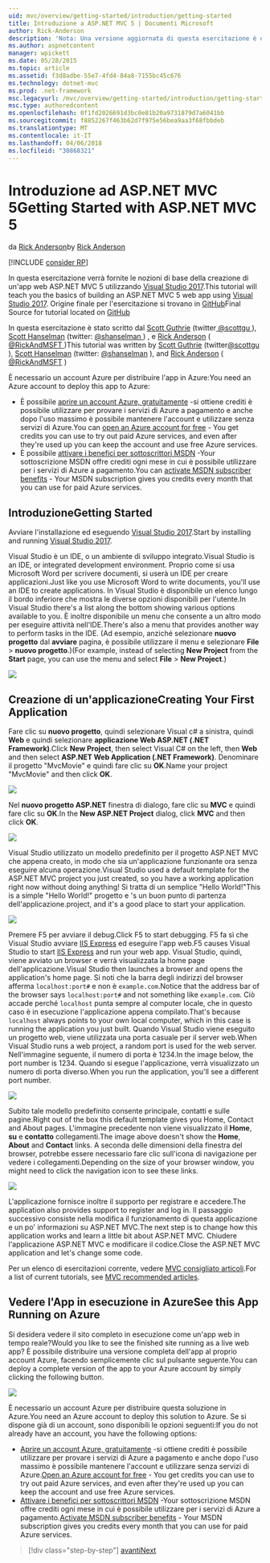 ```yaml
---
uid: mvc/overview/getting-started/introduction/getting-started
title: Introduzione a ASP.NET MVC 5 | Documenti Microsoft
author: Rick-Anderson
description: 'Nota: Una versione aggiornata di questa esercitazione è disponibile qui utilizzando Visual Studio 2015. Nuova esercitazione Usa ASP.NET Core MVC 6, che fornisce molti improvem...'
ms.author: aspnetcontent
manager: wpickett
ms.date: 05/28/2015
ms.topic: article
ms.assetid: f3d8adbe-55e7-4fd4-84a8-7155bc45c676
ms.technology: dotnet-mvc
ms.prod: .net-framework
msc.legacyurl: /mvc/overview/getting-started/introduction/getting-started
msc.type: authoredcontent
ms.openlocfilehash: 0f1fd2026691d3bc0e81b20a9731879d7a6041bb
ms.sourcegitcommit: f8852267f463b62d7f975e56bea9aa3f68fbbdeb
ms.translationtype: MT
ms.contentlocale: it-IT
ms.lasthandoff: 04/06/2018
ms.locfileid: "30868321"
---
```

<a name="getting-started-with-aspnet-mvc-5"></a><span data-ttu-id="b87a7-104">Introduzione ad ASP.NET MVC 5</span><span class="sxs-lookup"><span data-stu-id="b87a7-104">Getting Started with ASP.NET MVC 5</span></span>
====================
<span data-ttu-id="b87a7-105">da [Rick Anderson](https://github.com/Rick-Anderson)</span><span class="sxs-lookup"><span data-stu-id="b87a7-105">by [Rick Anderson](https://github.com/Rick-Anderson)</span></span>

[!INCLUDE [consider RP](../../../../includes/razor.md)]

 <span data-ttu-id="b87a7-106">In questa esercitazione verrà fornite le nozioni di base della creazione di un'app web ASP.NET MVC 5 utilizzando [Visual Studio 2017](https://www.visualstudio.com/).</span><span class="sxs-lookup"><span data-stu-id="b87a7-106">This tutorial will teach you the basics of building an ASP.NET MVC 5 web app using [Visual Studio 2017](https://www.visualstudio.com/).</span></span> <span data-ttu-id="b87a7-107">Origine finale per l'esercitazione si trovano in [GitHub](https://github.com/aspnet/Docs/tree/master/aspnet/mvc/overview/getting-started/introduction/sample/MvcMovie/MvcMovie)</span><span class="sxs-lookup"><span data-stu-id="b87a7-107">Final Source for tutorial located on [GitHub](https://github.com/aspnet/Docs/tree/master/aspnet/mvc/overview/getting-started/introduction/sample/MvcMovie/MvcMovie)</span></span>


 <span data-ttu-id="b87a7-108">In questa esercitazione è stato scritto dal [Scott Guthrie](https://weblogs.asp.net/scottgu/) (twitter[ @scottgu ](https://twitter.com/scottgu) ), [Scott Hanselman](http://www.hanselman.com/blog/) (twitter: [ @shanselman ](https://twitter.com/shanselman) ) , e [Rick Anderson](https://twitter.com/RickAndMSFT) ( [ @RickAndMSFT ](https://twitter.com/#!/RickAndMSFT) )</span><span class="sxs-lookup"><span data-stu-id="b87a7-108">This tutorial was written by [Scott Guthrie](https://weblogs.asp.net/scottgu/) (twitter[@scottgu](https://twitter.com/scottgu) ), [Scott Hanselman](http://www.hanselman.com/blog/) (twitter: [@shanselman](https://twitter.com/shanselman) ), and [Rick Anderson](https://twitter.com/RickAndMSFT) ( [@RickAndMSFT](https://twitter.com/#!/RickAndMSFT) )</span></span>

 <span data-ttu-id="b87a7-109">È necessario un account Azure per distribuire l'app in Azure:</span><span class="sxs-lookup"><span data-stu-id="b87a7-109">You need an Azure account to deploy this app to Azure:</span></span>

 - <span data-ttu-id="b87a7-110">È possibile [aprire un account Azure, gratuitamente](https://azure.microsoft.com/pricing/free-trial/?WT.mc_id=A443DD604) -si ottiene crediti è possibile utilizzare per provare i servizi di Azure a pagamento e anche dopo l'uso massimo è possibile mantenere l'account e utilizzare senza servizi di Azure.</span><span class="sxs-lookup"><span data-stu-id="b87a7-110">You can [open an Azure account for free](https://azure.microsoft.com/pricing/free-trial/?WT.mc_id=A443DD604) - You get credits you can use to try out paid Azure services, and even after they're used up you can keep the account and use free Azure services.</span></span>
 - <span data-ttu-id="b87a7-111">È possibile [attivare i benefici per sottoscrittori MSDN](https://azure.microsoft.com/pricing/member-offers/msdn-benefits-details/?WT.mc_id=A443DD604) -Your sottoscrizione MSDN offre crediti ogni mese in cui è possibile utilizzare per i servizi di Azure a pagamento.</span><span class="sxs-lookup"><span data-stu-id="b87a7-111">You can [activate MSDN subscriber benefits](https://azure.microsoft.com/pricing/member-offers/msdn-benefits-details/?WT.mc_id=A443DD604) - Your MSDN subscription gives you credits every month that you can use for paid Azure services.</span></span>


## <a name="getting-started"></a><span data-ttu-id="b87a7-112">Introduzione</span><span class="sxs-lookup"><span data-stu-id="b87a7-112">Getting Started</span></span>

<span data-ttu-id="b87a7-113">Avviare l'installazione ed eseguendo [Visual Studio 2017](https://www.visualstudio.com/).</span><span class="sxs-lookup"><span data-stu-id="b87a7-113">Start by installing and running [Visual Studio 2017](https://www.visualstudio.com/).</span></span>

<span data-ttu-id="b87a7-114">Visual Studio è un IDE, o un ambiente di sviluppo integrato.</span><span class="sxs-lookup"><span data-stu-id="b87a7-114">Visual Studio is an IDE, or integrated development environment.</span></span> <span data-ttu-id="b87a7-115">Proprio come si usa Microsoft Word per scrivere documenti, si userà un IDE per creare applicazioni.</span><span class="sxs-lookup"><span data-stu-id="b87a7-115">Just like you use Microsoft Word to write documents, you'll use an IDE to create applications.</span></span> <span data-ttu-id="b87a7-116">In Visual Studio è disponibile un elenco lungo il bordo inferiore che mostra le diverse opzioni disponibili per l'utente.</span><span class="sxs-lookup"><span data-stu-id="b87a7-116">In Visual Studio there's a list along the bottom showing various options available to you.</span></span> <span data-ttu-id="b87a7-117">È inoltre disponibile un menu che consente a un altro modo per eseguire attività nell'IDE.</span><span class="sxs-lookup"><span data-stu-id="b87a7-117">There's also a menu that provides another way to perform tasks in the IDE.</span></span> <span data-ttu-id="b87a7-118">(Ad esempio, anziché selezionare **nuovo progetto** dal **avviare** pagina, è possibile utilizzare il menu e selezionare **File** &gt; **nuovo progetto**.)</span><span class="sxs-lookup"><span data-stu-id="b87a7-118">(For example, instead of selecting **New Project** from the **Start** page, you can use the menu and select **File** &gt; **New Project**.)</span></span>


![](getting-started/_static/image1.png)  


## <a name="creating-your-first-application"></a><span data-ttu-id="b87a7-119">Creazione di un'applicazione</span><span class="sxs-lookup"><span data-stu-id="b87a7-119">Creating Your First Application</span></span>

<span data-ttu-id="b87a7-120">Fare clic su **nuovo progetto**, quindi selezionare Visual c# a sinistra, quindi **Web** e quindi selezionare **applicazione Web ASP.NET (.NET Framework)**.</span><span class="sxs-lookup"><span data-stu-id="b87a7-120">Click **New Project**, then select Visual C# on the left, then **Web** and then select **ASP.NET Web Application (.NET Framework)**.</span></span> <span data-ttu-id="b87a7-121">Denominare il progetto "MvcMovie" e quindi fare clic su **OK**.</span><span class="sxs-lookup"><span data-stu-id="b87a7-121">Name your project "MvcMovie" and then click **OK**.</span></span>

![](getting-started/_static/image2.png)

<span data-ttu-id="b87a7-122">Nel **nuovo progetto ASP.NET** finestra di dialogo, fare clic su **MVC** e quindi fare clic su **OK**.</span><span class="sxs-lookup"><span data-stu-id="b87a7-122">In the **New ASP.NET Project** dialog, click **MVC** and then click **OK**.</span></span>

![](getting-started/_static/image3.png)

<span data-ttu-id="b87a7-123">Visual Studio utilizzato un modello predefinito per il progetto ASP.NET MVC che appena creato, in modo che sia un'applicazione funzionante ora senza eseguire alcuna operazione.</span><span class="sxs-lookup"><span data-stu-id="b87a7-123">Visual Studio used a default template for the ASP.NET MVC project you just created, so you have a working application right now without doing anything!</span></span> <span data-ttu-id="b87a7-124">Si tratta di un semplice "Hello World!"</span><span class="sxs-lookup"><span data-stu-id="b87a7-124">This is a simple "Hello World!"</span></span> <span data-ttu-id="b87a7-125">progetto e 's un buon punto di partenza dell'applicazione.</span><span class="sxs-lookup"><span data-stu-id="b87a7-125">project, and it's a good place to start your application.</span></span>

![](getting-started/_static/image4.png)

<span data-ttu-id="b87a7-126">Premere F5 per avviare il debug.</span><span class="sxs-lookup"><span data-stu-id="b87a7-126">Click F5 to start debugging.</span></span> <span data-ttu-id="b87a7-127">F5 fa sì che Visual Studio avviare [IIS Express](https://www.iis.net/learn/extensions/introduction-to-iis-express/iis-express-overview) ed eseguire l'app web.</span><span class="sxs-lookup"><span data-stu-id="b87a7-127">F5 causes Visual Studio to start [IIS Express](https://www.iis.net/learn/extensions/introduction-to-iis-express/iis-express-overview) and run your web app.</span></span> <span data-ttu-id="b87a7-128">Visual Studio, quindi, viene avviato un browser e verrà visualizzata la home page dell'applicazione.</span><span class="sxs-lookup"><span data-stu-id="b87a7-128">Visual Studio then launches a browser and opens the application's home page.</span></span> <span data-ttu-id="b87a7-129">Si noti che la barra degli indirizzi del browser afferma `localhost:port#` e non è `example.com`.</span><span class="sxs-lookup"><span data-stu-id="b87a7-129">Notice that the address bar of the browser says `localhost:port#` and not something like `example.com`.</span></span> <span data-ttu-id="b87a7-130">Ciò accade perché `localhost` punta sempre al computer locale, che in questo caso è in esecuzione l'applicazione appena compilato.</span><span class="sxs-lookup"><span data-stu-id="b87a7-130">That's because `localhost` always points to your own local computer, which in this case is running the application you just built.</span></span> <span data-ttu-id="b87a7-131">Quando Visual Studio viene eseguito un progetto web, viene utilizzata una porta casuale per il server web.</span><span class="sxs-lookup"><span data-stu-id="b87a7-131">When Visual Studio runs a web project, a random port is used for the web server.</span></span> <span data-ttu-id="b87a7-132">Nell'immagine seguente, il numero di porta è 1234.</span><span class="sxs-lookup"><span data-stu-id="b87a7-132">In the image below, the port number is 1234.</span></span> <span data-ttu-id="b87a7-133">Quando si esegue l'applicazione, verrà visualizzato un numero di porta diverso.</span><span class="sxs-lookup"><span data-stu-id="b87a7-133">When you run the application, you'll see a different port number.</span></span>

![](getting-started/_static/image5.png)

<span data-ttu-id="b87a7-134">Subito tale modello predefinito consente principale, contatti e sulle pagine.</span><span class="sxs-lookup"><span data-stu-id="b87a7-134">Right out of the box this default template gives you Home, Contact and About pages.</span></span> <span data-ttu-id="b87a7-135">L'immagine precedente non viene visualizzato il **Home**, **su** e **contatto** collegamenti.</span><span class="sxs-lookup"><span data-stu-id="b87a7-135">The image above doesn't show the **Home**, **About** and **Contact** links.</span></span> <span data-ttu-id="b87a7-136">A seconda delle dimensioni della finestra del browser, potrebbe essere necessario fare clic sull'icona di navigazione per vedere i collegamenti.</span><span class="sxs-lookup"><span data-stu-id="b87a7-136">Depending on the size of your browser window, you might need to click the navigation icon to see these links.</span></span>

![](getting-started/_static/image6.png)  

<span data-ttu-id="b87a7-137">L'applicazione fornisce inoltre il supporto per registrare e accedere.</span><span class="sxs-lookup"><span data-stu-id="b87a7-137">The application also provides support to register and log in.</span></span> <span data-ttu-id="b87a7-138">Il passaggio successivo consiste nella modifica il funzionamento di questa applicazione e un po' informazioni su ASP.NET MVC.</span><span class="sxs-lookup"><span data-stu-id="b87a7-138">The next step is to change how this application works and learn a little bit about ASP.NET MVC.</span></span> <span data-ttu-id="b87a7-139">Chiudere l'applicazione ASP.NET MVC e modificare il codice.</span><span class="sxs-lookup"><span data-stu-id="b87a7-139">Close the ASP.NET MVC application and let's change some code.</span></span>

<span data-ttu-id="b87a7-140">Per un elenco di esercitazioni corrente, vedere [MVC consigliato articoli](../mvc-learning-sequence.md).</span><span class="sxs-lookup"><span data-stu-id="b87a7-140">For a list of current tutorials, see [MVC recommended articles](../mvc-learning-sequence.md).</span></span>

## <a name="see-this-app-running-on-azure"></a><span data-ttu-id="b87a7-141">Vedere l'App in esecuzione in Azure</span><span class="sxs-lookup"><span data-stu-id="b87a7-141">See this App Running on Azure</span></span>

<span data-ttu-id="b87a7-142">Si desidera vedere il sito completo in esecuzione come un'app web in tempo reale?</span><span class="sxs-lookup"><span data-stu-id="b87a7-142">Would you like to see the finished site running as a live web app?</span></span> <span data-ttu-id="b87a7-143">È possibile distribuire una versione completa dell'app al proprio account Azure, facendo semplicemente clic sul pulsante seguente.</span><span class="sxs-lookup"><span data-stu-id="b87a7-143">You can deploy a complete version of the app to your Azure account by simply clicking the following button.</span></span>

[![](https://azuredeploy.net/deploybutton.png)](https://azuredeploy.net/?repository=https://github.com/aspnet/Docs/tree/master/aspnet/mvc/overview/getting-started/introduction/sample/MvcMovie&amp;WT.mc_id=deploy_azure_aspnet)

<span data-ttu-id="b87a7-144">È necessario un account Azure per distribuire questa soluzione in Azure.</span><span class="sxs-lookup"><span data-stu-id="b87a7-144">You need an Azure account to deploy this solution to Azure.</span></span> <span data-ttu-id="b87a7-145">Se si dispone già di un account, sono disponibili le opzioni seguenti:</span><span class="sxs-lookup"><span data-stu-id="b87a7-145">If you do not already have an account, you have the following options:</span></span>

- <span data-ttu-id="b87a7-146">[Aprire un account Azure, gratuitamente](https://azure.microsoft.com/pricing/free-trial/?WT.mc_id=A443DD604) -si ottiene crediti è possibile utilizzare per provare i servizi di Azure a pagamento e anche dopo l'uso massimo è possibile mantenere l'account e utilizzare senza servizi di Azure.</span><span class="sxs-lookup"><span data-stu-id="b87a7-146">[Open an Azure account for free](https://azure.microsoft.com/pricing/free-trial/?WT.mc_id=A443DD604) - You get credits you can use to try out paid Azure services, and even after they're used up you can keep the account and use free Azure services.</span></span>
- <span data-ttu-id="b87a7-147">[Attivare i benefici per sottoscrittori MSDN](https://azure.microsoft.com/pricing/member-offers/msdn-benefits-details/?WT.mc_id=A443DD604) -Your sottoscrizione MSDN offre crediti ogni mese in cui è possibile utilizzare per i servizi di Azure a pagamento.</span><span class="sxs-lookup"><span data-stu-id="b87a7-147">[Activate MSDN subscriber benefits](https://azure.microsoft.com/pricing/member-offers/msdn-benefits-details/?WT.mc_id=A443DD604) - Your MSDN subscription gives you credits every month that you can use for paid Azure services.</span></span>

> [!div class="step-by-step"]
> [<span data-ttu-id="b87a7-148">avanti</span><span class="sxs-lookup"><span data-stu-id="b87a7-148">Next</span></span>](adding-a-controller.md)
